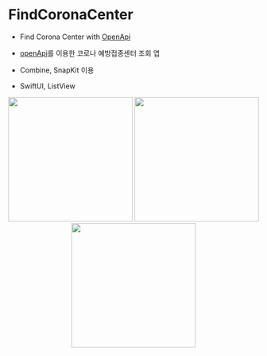 # FindCoronaCenter

* Find Corona Center with [OpenApi](https://www.data.go.kr/data/15077586/openapi.do)

* [openApi](https://www.data.go.kr/data/15077586/openapi.do)를 이용한 코로나 예방접종센터 조회 앱
* Combine, SnapKit 이용
* SwiftUI, ListView

<div align="center">
<img src="https://images.velog.io/images/msyou999/post/b4395807-160b-4188-a108-d313f7bbe374/%E1%84%89%E1%85%B3%E1%84%8F%E1%85%B3%E1%84%85%E1%85%B5%E1%86%AB%E1%84%89%E1%85%A3%E1%86%BA%202021-12-23%20%E1%84%8B%E1%85%A9%E1%84%92%E1%85%AE%205.37.20.png" width="250"/>
<img src="https://images.velog.io/images/msyou999/post/234110d4-0759-4116-a0bd-67013b279f48/%E1%84%89%E1%85%B3%E1%84%8F%E1%85%B3%E1%84%85%E1%85%B5%E1%86%AB%E1%84%89%E1%85%A3%E1%86%BA%202021-12-23%20%E1%84%8B%E1%85%A9%E1%84%92%E1%85%AE%205.37.26.png" width="250"/>
<img src="https://images.velog.io/images/msyou999/post/34102d21-6c9a-4c37-8257-8b8a51f42836/%E1%84%89%E1%85%B3%E1%84%8F%E1%85%B3%E1%84%85%E1%85%B5%E1%86%AB%E1%84%89%E1%85%A3%E1%86%BA%202021-12-23%20%E1%84%8B%E1%85%A9%E1%84%92%E1%85%AE%205.37.31.png" width="250"/>
</div>
